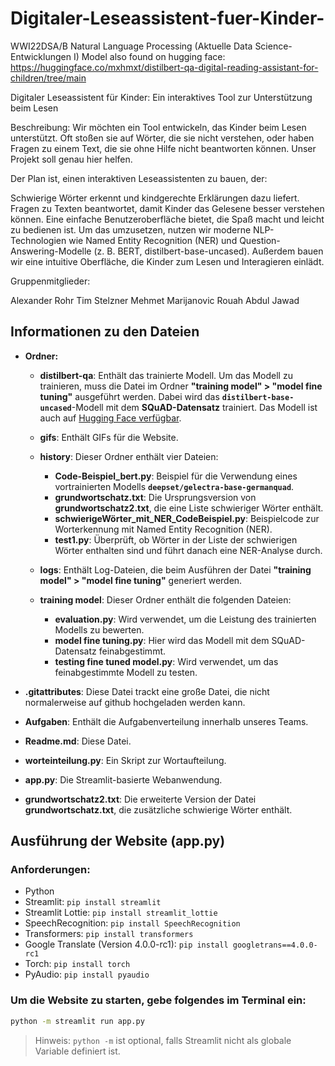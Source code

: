 # Digitaler-Leseassistent-fuer-Kinder-
WWI22DSA/B Natural Language Processing (Aktuelle Data Science-Entwicklungen I)
Model also found on hugging face:
https://huggingface.co/mxhmxt/distilbert-qa-digital-reading-assistant-for-children/tree/main

Digitaler Leseassistent für Kinder: 
Ein interaktives Tool zur Unterstützung beim Lesen


Beschreibung:
Wir möchten ein Tool entwickeln, das Kinder beim Lesen unterstützt. Oft stoßen sie auf Wörter, die sie nicht verstehen, oder haben Fragen zu einem Text, die sie ohne Hilfe nicht beantworten können. Unser Projekt soll genau hier helfen.


Der Plan ist, einen interaktiven Leseassistenten zu bauen, der:

Schwierige Wörter erkennt und kindgerechte Erklärungen dazu liefert.
Fragen zu Texten beantwortet, damit Kinder das Gelesene besser verstehen können.
Eine einfache Benutzeroberfläche bietet, die Spaß macht und leicht zu bedienen ist.
Um das umzusetzen, nutzen wir moderne NLP-Technologien wie Named Entity Recognition (NER) und Question-Answering-Modelle (z. B. BERT, distilbert-base-uncased). Außerdem bauen wir eine intuitive Oberfläche, die Kinder zum Lesen und Interagieren einlädt.

Gruppenmitglieder:

Alexander Rohr
Tim Stelzner
Mehmet Marijanovic
Rouah Abdul Jawad



## Informationen zu den Dateien

- **Ordner:**

  - **distilbert-qa**: Enthält das trainierte Modell. Um das Modell zu trainieren, muss die Datei im Ordner **"training model" > "model fine tuning"** ausgeführt werden. Dabei wird das **`distilbert-base-uncased`**-Modell mit dem **SQuAD-Datensatz** trainiert. Das Modell ist auch auf [Hugging Face verfügbar](https://huggingface.co/mxhmxt/distilbert-qa-digital-reading-assistant-for-children/tree/main).
  
  - **gifs**: Enthält GIFs für die Website.

  - **history**: Dieser Ordner enthält vier Dateien:
    - **Code-Beispiel_bert.py**: Beispiel für die Verwendung eines vortrainierten Modells **`deepset/gelectra-base-germanquad`**.
    - **grundwortschatz.txt**: Die Ursprungsversion von **grundwortschatz2.txt**, die eine Liste schwieriger Wörter enthält.
    - **schwierigeWörter_mit_NER_CodeBeispiel.py**: Beispielcode zur Worterkennung mit Named Entity Recognition (NER).
    - **test1.py**: Überprüft, ob Wörter in der Liste der schwierigen Wörter enthalten sind und führt danach eine NER-Analyse durch.
  
  - **logs**: Enthält Log-Dateien, die beim Ausführen der Datei **"training model" > "model fine tuning"** generiert werden.

  - **training model**: Dieser Ordner enthält die folgenden Dateien:
    - **evaluation.py**: Wird verwendet, um die Leistung des trainierten Modells zu bewerten.
    - **model fine tuning.py**: Hier wird das Modell mit dem SQuAD-Datensatz feinabgestimmt.
    - **testing fine tuned model.py**: Wird verwendet, um das feinabgestimmte Modell zu testen.

- **.gitattributes**: Diese Datei trackt eine große Datei, die nicht normalerweise auf github hochgeladen werden kann.

- **Aufgaben**: Enthält die Aufgabenverteilung innerhalb unseres Teams.

- **Readme.md**: Diese Datei.

- **worteinteilung.py**: Ein Skript zur Wortaufteilung.

- **app.py**: Die Streamlit-basierte Webanwendung.

- **grundwortschatz2.txt**: Die erweiterte Version der Datei **grundwortschatz.txt**, die zusätzliche schwierige Wörter enthält.





## Ausführung der Website (app.py)

### Anforderungen:
- Python
- Streamlit: `pip install streamlit`
- Streamlit Lottie: `pip install streamlit_lottie`
- SpeechRecognition: `pip install SpeechRecognition`
- Transformers: `pip install transformers`
- Google Translate (Version 4.0.0-rc1): `pip install googletrans==4.0.0-rc1`
- Torch: `pip install torch`
- PyAudio: `pip install pyaudio`

### Um die Website zu starten, gebe folgendes im Terminal ein:

```bash
python -m streamlit run app.py
```

> Hinweis: `python -m` ist optional, falls Streamlit nicht als globale Variable definiert ist.

